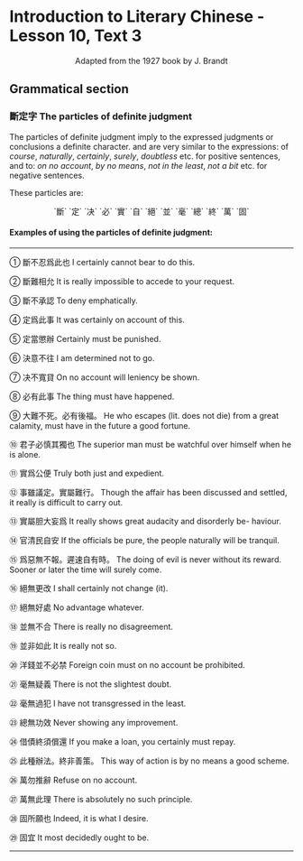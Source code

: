 # Introduction to Literary Chinese - Lesson 10, Text 3

<center>Adapted from the 1927 book by J. Brandt</center>

## Grammatical section

### 斷定字 The particles of definite judgment

The particles of definite judgment imply to the expressed judgments or conclusions a definite character. and are very similar to the expressions: of _course_, _naturally_, _certainly_, _surely_, _doubtless_ etc. for positive sentences, and to: _on no account_, _by no means_, _not in the least_, _not a bit_ etc. for negative sentences.

These particles are:

<center>`斷` `定` `决` `必` `實` `自` `絕` `並` `毫` `總` `終` `萬` `固`</center>

#### Examples of using the particles of definite judgment:

---

① 斷不忍爲此也
I certainly cannot bear to do this.

② 斷難相允
It is really impossible to accede to your request.

③ 斷不承認
To deny emphatically.

④ 定爲此事
It was certainly on account of this.

⑤ 定當懲辦
Certainly must be punished.

⑥ 決意不往
I am determined not to go.

⑦ 决不寬貸
On no account will leniency be shown.

⑧ 必有此事
The thing must have happened.

⑨ 大難不死。必有後福。
He who escapes (lit. does not die) from a great calamity, must have in the future a good fortune.

⑩ 君子必慎其獨也
The superior man must be watchful over himself when he is alone.

⑪ 實爲公便
Truly both just and expedient.

⑫ 事雖議定。實屬難行。
Though the affair has been discussed and settled, it really is difficult to carry out.

⑬ 實屬胆大妄爲
It really shows great audacity and disorderly be- haviour.

⑭ 官清民自安
If the officials be pure, the people naturally will be tranquil.

⑮ 爲惡無不報。遲速自有時。
The doing of evil is never without its reward. Sooner or later the time will surely come.

⑯ 絕無更改
I shall certainly not change (it).

⑰ 絕無好處
No advantage whatever.

⑱ 並無不合
There is really no disagreement.

⑲ 並非如此
It is really not so.

⑳ 洋錢並不必禁
Foreign coin must on no account be prohibited.

㉑ 毫無疑義
There is not the slightest doubt.

㉒ 毫無過犯
I have not transgressed in the least.

㉓ 總無功效
Never showing any improvement.

㉔ 借債終須償還
If you make a loan, you certainly must repay.

㉕ 此種辦法。終非善策。
This way of action is by no means a good scheme.

㉖ 萬勿推辭
Refuse on no account.

㉗ 萬無此理
There is absolutely no such principle.

㉘ 固所願也
Indeed, it is what I desire.

㉙ 固宜
It most decidedly ought to be.

---
